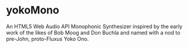 # yokoMono
An HTML5 Web Audio API Monophonic Synthesizer inspired by the early work of the likes of Bob Moog and Don Buchla and named with a nod to pre-John, proto-Fluxus Yoko Ono.
